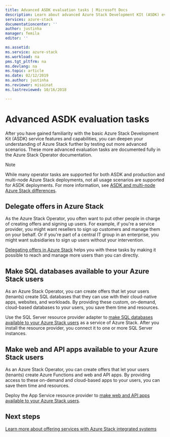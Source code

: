 ```yaml
---
title: Advanced ASDK evaluation tasks | Microsoft Docs
description: Learn about advanced Azure Stack Development KIt (ASDK) evaluation tasks.
services: azure-stack
documentationcenter: ''
author: justinha
manager: femila
editor: ''

ms.assetid: 
ms.service: azure-stack
ms.workload: na
pms.tgt_pltfrm: na
ms.devlang: na
ms.topic: article
ms.date: 02/12/2019
ms.author: justinha
ms.reviewer: misainat
ms.lastreviewed: 10/16/2018

---
```


# Advanced ASDK evaluation tasks
After you have gained familiarity with the basic Azure Stack Development Kit (ASDK) service features and capabilities, you can deepen your understanding of Azure Stack further by testing out more advanced scenarios. These more advanced evaluation tasks are documented fully in the Azure Stack Operator documentation.

> [!NOTE]
> While many operator tasks are supported for both ASDK and production and multi-node Azure Stack deployments, not all usage scenarios are supported for ASDK deployments. For more information, see [ASDK and multi-node Azure Stack differences](asdk-what-is.md#asdk-and-multi-node-azure-stack-hub-differences).

## Delegate offers in Azure Stack
As the Azure Stack Operator, you often want to put other people in charge of creating offers and signing up users. For example, if you're a service provider, you might want resellers to sign up customers and manage them on your behalf. Or if you're part of a central IT group in an enterprise, you might want subsidiaries to sign up users without your intervention.

[Delegating offers in Azure Stack](../operator/azure-stack-delegated-provider.md) helps you with these tasks by making it possible to reach and manage more users than you can directly.

## Make SQL databases available to your Azure Stack users
As an Azure Stack Operator, you can create offers that let your users (tenants) create SQL databases that they can use with their cloud-native apps, websites, and workloads. By providing these custom, on-demand, cloud-based databases to your users, you save them time and resources.

Use the SQL Server resource provider adapter to [make SQL databases available to your Azure Stack users](../operator/azure-stack-tutorial-sql-server.md) as a service of Azure Stack. After you install the resource provider, you connect it to one or more SQL Server instances.

## Make web and API apps available to your Azure Stack users
As an Azure Stack Operator, you can create offers that let your users (tenants) create Azure Functions and web and API apps. By providing access to these on-demand and cloud-based apps to your users, you can save them time and resources.

Deploy the App Service resource provider to [make web and API apps available to your Azure Stack users](../operator/azure-stack-tutorial-app-service.md).

## Next steps

[Learn more about offering services with Azure Stack integrated systems](../operator/service-plan-offer-subscription-overview.md)
